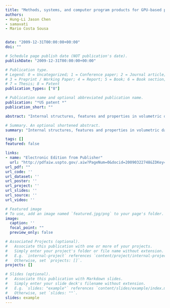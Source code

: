 ```yaml
---
title: "Methods, systems, and computer program products for GPU-based point radiation for interactive volume sculpting and segmentation"
authors:
- Hung-Li Jason Chen
- samavati
- Mario Costa Sousa


date: "2009-12-31T00:00:00+00:00"
doi: ""

# Schedule page publish date (NOT publication's date).
publishDate: "2009-12-31T00:00:00+00:00"

# Publication type.
# Legend: 0 = Uncategorized; 1 = Conference paper; 2 = Journal article;
# 3 = Preprint / Working Paper; 4 = Report; 5 = Book; 6 = Book section;
# 7 = Thesis; 8 = Patent
publication_types: ["8"]

# Publication name and optional abbreviated publication name.
publication: "*US patent *"
publication_short: ""

abstract: "Internal structures, features and properties in volumetric datasets are mostly obscured and hidden. In order to reveal and explore them, appropriate tools are required to remove and carve the occluding materials, isolate and extract different regions of interest. A framework of interactive tools are provided for real-time volume manipulation, sculpting, segmentation, and visualization. A GPU-based point radiation technique provides as a fundamental building block to create a collection of high-quality volume manipulation tools for direct drilling, lasering, peeling, cutting, and/or pasting. Interactive parallel region growing segmentation is described that allows multiple seeds planting by direct sketching on different volumetric regions with segmentation results dynamically modified during the process. The point radiation technique creates high-quality real-time feedback of the segmented regions during the seeded growing …"

# Summary. An optional shortened abstract.
summary: "Internal structures, features and properties in volumetric datasets are mostly obscured and hidden. In order to reveal and explore them, appropriate tools are required to remove and carve the occluding materials, isolate and extract different regions of interest. A framework of interactive tools are provided for real-time volume manipulation, sculpting, segmentation, and visualization. A GPU-based point radiation technique provides as a fundamental building block to create a collection of high-q..."

tags: []
featured: false

links:
- name: "Electronic Edition from Publisher"
  url: "http://pdfaiw.uspto.gov/.aiw?PageNum=0&docid=20090322748&IDKey=D791865CC846&HomeUrl=http%3A%2F%2Fappft.uspto.gov%2Fnetacgi%2Fnph-Parser%3FSect1%3DPTO1%2526Sect2%3DHITOFF%2526d%3DPG01%2526p%3D1%2526u%3D%2Fnetahtml%2FPTO%2Fsrchnum.html%2526r%3D1%2526f%3DG%2526l%3D50%2526s1%3D20090322748.PGNR.%2526OS%3D%2526RS%3D"
url_pdf: ""
url_code: ''
url_dataset: ''
url_poster: ''
url_project: ''
url_slides: ''
url_source: ''
url_video: ''

# Featured image
# To use, add an image named `featured.jpg/png` to your page's folder. 
image:
  caption: ''
  focal_point: ""
  preview_only: false

# Associated Projects (optional).
#   Associate this publication with one or more of your projects.
#   Simply enter your project's folder or file name without extension.
#   E.g. `internal-project` references `content/project/internal-project/index.md`.
#   Otherwise, set `projects: []`.
projects: []

# Slides (optional).
#   Associate this publication with Markdown slides.
#   Simply enter your slide deck's filename without extension.
#   E.g. `slides: "example"` references `content/slides/example/index.md`.
#   Otherwise, set `slides: ""`.
slides: example
---
```

